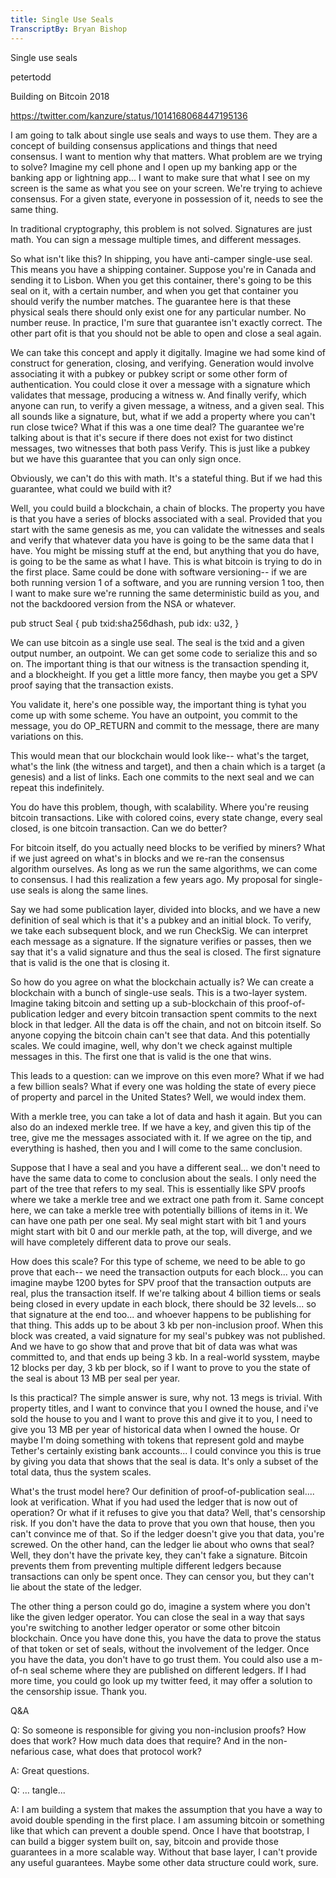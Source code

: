 ```yaml
---
title: Single Use Seals
TranscriptBy: Bryan Bishop
---
```


Single use seals

petertodd

Building on Bitcoin 2018

<https://twitter.com/kanzure/status/1014168068447195136>

I am going to talk about single use seals and ways to use them. They are a concept of building consensus applications and things that need consensus. I want to mention why that matters. What problem are we trying to solve? Imagine my cell phone and I open up my banking app or the banking app or lightning app... I want to make sure that what I see on my screen is the same as what you see on your screen. We're trying to achieve consensus. For a given state, everyone in possession of it, needs to see the same thing.

In traditional cryptography, this problem is not solved. Signatures are just math. You can sign a message multiple times, and different messages.

So what isn't like this? In shipping, you have anti-camper single-use seal. This means you have a shipping container. Suppose you're in Canada and sending it to Lisbon. When you get this container, there's going to be this seal on it, with a certain number, and when you get that container you should verify the number matches. The guarantee here is that these physical seals there should only exist one for any particular number. No number reuse. In practice, I'm sure that guarantee isn't exactly correct. The other part ofit is that you should not be able to open and close a seal again.

We can take this concept and apply it digitally. Imagine we had some kind of construct for generation, closing, and verifying. Generation would involve associating it with a pubkey or pubkey script or some other form of authentication. You could close it over a message with a signature which validates that message, producing a witness w. And finally verify, which anyone can run, to verify a given message, a witness, and a given seal. This all sounds like a signature, but, what if we add a property where you can't run close twice? What if this was a one time deal? The guarantee we're talking about is that it's secure if there does not exist for two distinct messages, two witnesses that both pass Verify. This is just like a pubkey but we have this guarantee that you can only sign once.

Obviously, we can't do this with math. It's a stateful thing. But if we had this guarantee, what could we build with it?

Well, you could build a blockchain, a chain of blocks. The property you have is that you have a series of blocks associated with a seal. Provided that you start with the same genesis as me, you can validate the witnesses and seals and verify that whatever data you have is going to be the same data that I have. You might be missing stuff at the end, but anything that you do have, is going to be the same as what I have. This is what bitcoin is trying to do in the first place. Same could be done with software versioning-- if we are both running version 1 of a software, and you are running version 1 too, then I want to make sure we're running the same deterministic build as you, and not the backdoored version from the NSA or whatever.

pub struct Seal {
pub txid:sha256dhash,
pub idx: u32,
}

We can use bitcoin as a single use seal. The seal is the txid and a given output number, an outpoint. We can get some code to serialize this and so on. The important thing is that our witness is the transaction spending it, and a blockheight. If you get a little more fancy, then maybe you get a SPV proof saying that the transaction exists.

You validate it, here's one possible way, the important thing is tyhat you come up with some scheme. You have an outpoint, you commit to the message, you do OP_RETURN and commit to the message, there are many variations on this.

This would mean that our blockchain would look like-- what's the target, what's the link (the witness and target), and then a chain which is a target (a genesis) and a list of links. Each one commits to the next seal and we can repeat this indefinitely.

You do have this problem, though, with scalability. Where you're reusing bitcoin transactions. Like with colored coins, every state change, every seal closed, is one bitcoin transaction. Can we do better?

For bitcoin itself, do you actually need blocks to be verified by miners? What if we just agreed on what's in blocks and we re-ran the consensus algorithm ourselves. As long as we run the same algorithms, we can come to consensus. I had this realization a few years ago. My proposal for single-use seals is along the same lines.

Say we had some publication layer, divided into blocks, and we have a new definition of seal which is that it's a pubkey and an initial block. To verify, we take each subsequent block, and we run CheckSig. We can interpret each message as a signature. If the signature verifies or passes, then we say that it's a valid signature and thus the seal is closed. The first signature that is valid is the one that is closing it.

So how do you agree on what the blockchain actually is? We can create a blockchain with a bunch of single-use seals. This is a two-layer system. Imagine taking bitcoin and setting up a sub-blockchain of this proof-of-publication ledger and every bitcoin transaction spent commits to the next block in that ledger. All the data is off the chain, and not on bitcoin itself. So anyone copying the bitcoin chain can't see that data. And this potentially scales. We could imagine, well, why don't we check against multiple messages in this. The first one that is valid is the one that wins.

This leads to a question: can we improve on this even more? What if we had a few billion seals? What if every one was holding the state of every piece of property and parcel in the United States? Well, we would index them.

With a merkle tree, you can take a lot of data and hash it again. But you can also do an indexed merkle tree. If we have a key, and given this tip of the tree, give me the messages associated with it. If we agree on the tip, and everything is hashed, then you and I will come to the same conclusion.

Suppose that I have a seal and you have a different seal... we don't need to have the same data to come to conclusion about the seals. I only need the part of the tree that refers to my seal. This is essentially like SPV proofs where we take a merkle tree and we extract one path from it. Same concept here, we can take a merkle tree with potentially billions of items in it. We can have one path per one seal. My seal might start with bit 1 and yours might start with bit 0 and our merkle path, at the top, will diverge, and we will have completely different data to prove our seals.

How does this scale? For this type of scheme, we need to be able to go prove that each-- we need the transaction outputs for each block... you can imagine maybe 1200 bytes for SPV proof that the transaction outputs are real, plus the transaction itself. If we're talking about 4 billion tiems or seals being closed in every update in each block, there should be 32 levels... so that signature at the end too... and whoever happens to be publishing for that thing. This adds up to be about 3 kb per non-inclusion proof. When this block was created, a vaid signature for my seal's pubkey was not published. And we have to go show that and prove that bit of data was what was committed to, and that ends up being 3 kb. In a real-world sysstem, maybe 12 blocks per day, 3 kb per block, so if I want to prove to you the state of the seal is about 13 MB per seal per year.

Is this practical? The simple answer is sure, why not. 13 megs is trivial. With property titles, and I want to convince that you I owned the house, and i've sold the house to you and I want to prove this and give it to you, I need to give you 13 MB per year of historical data when I owned the house. Or maybe I'm doing something with tokens that represent gold and maybe Tether's certainly existing bank accounts... I could convince you this is true by giving you data that shows that the seal is data. It's only a subset of the total data, thus the system scales.

What's the trust model here? Our definition of proof-of-publication seal.... look at verification. What if you had used the ledger that is now out of operation? Or what if it refuses to give you that data? Well, that's censorship risk. If you don't have the data to prove that you own that house, then you can't convince me of that. So if the ledger doesn't give you that data, you're screwed. On the other hand, can the ledger lie about who owns that seal? Well, they don't have the private key, they can't fake a signature. Bitcoin prevents them from preventing multiple different ledgers because transactions can only be spent once. They can censor you, but they can't lie about the state of the ledger.

The other thing a person could go do, imagine a system where you don't like the given ledger operator. You can close the seal in a way that says you're switching to another ledger operator or some other bitcoin blockchain. Once you have done this, you have the data to prove the status of that token or set of seals, without the involvement of the ledger. Once you have the data, you don't have to go trust them. You could also use a m-of-n seal scheme where they are published on different ledgers. If I had more time, you could go look up my twitter feed, it may offer a solution to the censorship issue. Thank you.

Q&A

Q: So someone is responsible for giving you non-inclusion proofs? How does that work? How much data does that require? And in the non-nefarious case, what does that protocol work?

A: Great questions.

Q: ... tangle...

A: I am building a system that makes the assumption that you have a way to avoid double spending in the first place. I am assuming bitcoin or something like that which can prevent a double spend. Once I have that bootstrap, I can build a bigger system built on, say, bitcoin and provide those guarantees in a more scalable way. Without that base layer, I can't provide any useful guarantees. Maybe some other data structure could work, sure.
